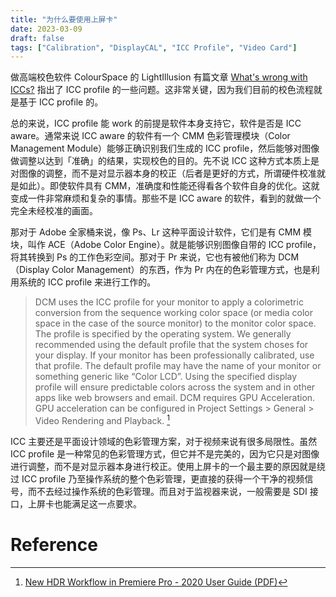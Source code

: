 ```yaml
---
title: "为什么要使用上屏卡"
date: 2023-03-09
draft: false
tags: ["Calibration", "DisplayCAL", "ICC Profile", "Video Card"]
---
```


做高端校色软件 ColourSpace 的 LightIllusion 有篇文章 [What's wrong with ICCs?](https://www.lightillusion.com/what_is_wrong_with_iccs.html) 指出了 ICC profile 的一些问题。这非常关键，因为我们目前的校色流程就是基于 ICC profile 的。

总的来说，ICC profile 能 work 的前提是软件本身支持它，软件是否是 ICC aware。通常来说 ICC aware 的软件有一个 CMM 色彩管理模块（Color Management Module）能够正确识别我们生成的 ICC profile，然后能够对图像做调整以达到「准确」的结果，实现校色的目的。先不说 ICC 这种方式本质上是对图像的调整，而不是对显示器本身的校正（后者是更好的方式，所谓硬件校准就是如此）。即使软件具有 CMM，准确度和性能还得看各个软件自身的优化。这就变成一件非常麻烦和复杂的事情。那些不是 ICC aware 的软件，看到的就做一个完全未经校准的画面。

那对于 Adobe 全家桶来说，像 Ps、Lr 这种平面设计软件，它们是有 CMM 模块，叫作 ACE（Adobe Color Engine）。就是能够识别图像自带的 ICC profile，将其转换到 Ps 的工作色彩空间。那对于 Pr 来说，它也有被他们称为 DCM（Display Color Management）的东西，作为 Pr 内在的色彩管理方式，也是利用系统的 ICC profile 来进行工作的。

> DCM uses the ICC profile for your monitor to apply a colorimetric conversion from the sequence working color space (or media color space in the case of the source monitor) to the monitor color space. The profile is specified by the operating system. We generally recommended using the default profile that the system choses for your display. If your monitor has been professionally calibrated, use that profile. The default profile may have the name of your monitor or something generic like “Color LCD”. Using the specified display profile will ensure predictable colors across the system and in other apps like web browsers and email. DCM requires GPU Acceleration. GPU acceleration can be configured in Project Settings > General > Video Rendering and Playback. [^1]

ICC 主要还是平面设计领域的色彩管理方案，对于视频来说有很多局限性。虽然 ICC profile 是一种常见的色彩管理方式，但它并不是完美的，因为它只是对图像进行调整，而不是对显示器本身进行校正。使用上屏卡的一个最主要的原因就是绕过 ICC profile 乃至操作系统的整个色彩管理，更直接的获得一个干净的视频信号，而不去经过操作系统的色彩管理。而且对于监视器来说，一般需要是 SDI 接口，上屏卡也能满足这一点要求。

# Reference

[^1]: [New HDR Workflow in Premiere Pro - 2020 User Guide (PDF)](https://wpmedia-lib.larryjordan.com/wp-content/uploads/2020/09/New-HDR-Workflow-in-Premiere-Pro-2020-User-Guide.pdf)